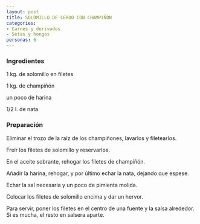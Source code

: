 ```yaml
---
layout: post
title: SOLOMILLO DE CERDO CON CHAMPIÑÓN
categories:
- Carnes y derivados
- Setas y hongos
personas: 6 
---
```

<h3>Ingredientes</h3>
1 kg. de solomillo en filetes

1 kg. de champiñón

un poco de harina

1/2 l. de nata

<h3>Preparación</h3>
Eliminar el trozo de la raíz de los champiñones, lavarlos y filetearlos.

Freír los filetes de solomillo y reservarlos.

En el aceite sobrante, rehogar los filetes de champiñón.

Añadir la harina, rehogar, y por último echar la nata, dejando que espese.

Echar la sal necesaria y un poco de pimienta molida.

Colocar los filetes de solomillo encima y dar un hervor.

Para servir, poner los filetes en el centro de una fuente y la salsa alrededor. Si es mucha, el resto en salsera aparte.

